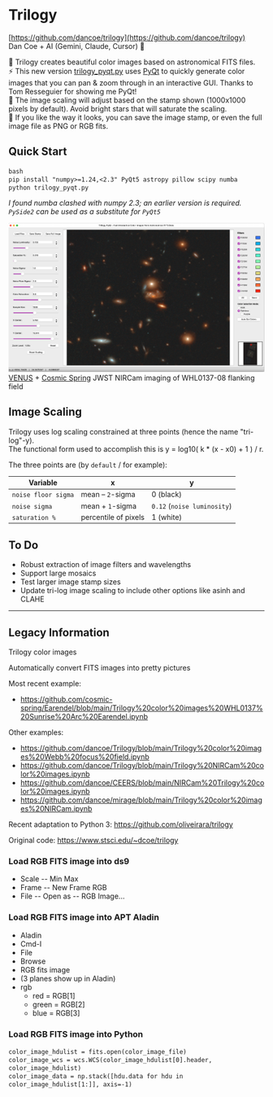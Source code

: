 # Trilogy

[https://github.com/dancoe/trilogy](https://github.com/dancoe/trilogy)  
Dan Coe + AI (Gemini, Claude, Cursor) 🚀

🤩 Trilogy creates beautiful color images based on astronomical FITS files.  
⚡️ This new version [trilogy_pyqt.py](https://github.com/dancoe/Trilogy/blob/main/trilogy_pyqt.py) uses [PyQt](https://doc.qt.io/qtforpython-6) to quickly generate color images that you can pan & zoom through in an interactive GUI. Thanks to Tom Resseguier for showing me PyQt!  
🌈 The image scaling will adjust based on the stamp shown (1000x1000 pixels by default). Avoid bright stars that will saturate the scaling.  
💾 If you like the way it looks, you can save the image stamp, or even the full image file as PNG or RGB fits.

## Quick Start
    bash
    pip install "numpy>=1.24,<2.3" PyQt5 astropy pillow scipy numba
    python trilogy_pyqt.py
    
*I found numba clashed with numpy 2.3; an earlier version is required.  
`PySide2` can be used as a substitute for `PyQt5`*


![Trilogy_PyQt.png](Trilogy_PyQt.png)
[VENUS](https://jwst-venus.github.io) + [Cosmic Spring](https://cosmic-spring.github.io) JWST NIRCam imaging of WHL0137-08 flanking field

## Image Scaling

Trilogy uses log scaling constrained at three points (hence the name "tri-log"-y).  
The functional form used to accomplish this is y = log10( k * (x - x0) + 1 ) / r.

The three points are (by `default` / for example):

| Variable | x | y |
|----------|----------|----------|
| `noise floor sigma`    | mean – `2`-sigma     | 0 (black)     |
| `noise sigma`    | mean + `1`-sigma     | `0.12` (`noise luminosity`)  |
| `saturation %`    |  percentile of pixels    | 1 (white) |


## To Do
* Robust extraction of image filters and wavelengths
* Support large mosaics
* Test larger image stamp sizes
* Update tri-log image scaling to include other options like asinh and CLAHE

---

## Legacy Information

Trilogy color images

Automatically convert FITS images into pretty pictures

Most recent example:
* https://github.com/cosmic-spring/Earendel/blob/main/Trilogy%20color%20images%20WHL0137%20Sunrise%20Arc%20Earendel.ipynb

Other examples:
* https://github.com/dancoe/Trilogy/blob/main/Trilogy%20color%20images%20Webb%20focus%20field.ipynb
* https://github.com/dancoe/Trilogy/blob/main/Trilogy%20NIRCam%20color%20images.ipynb
* https://github.com/dancoe/CEERS/blob/main/NIRCam%20Trilogy%20color%20images.ipynb
* https://github.com/dancoe/mirage/blob/main/Trilogy%20color%20images%20NIRCam.ipynb


Recent adaptation to Python 3:
https://github.com/oliveirara/trilogy

Original code: https://www.stsci.edu/~dcoe/trilogy

### Load RGB FITS image into ds9

* Scale -- Min Max
* Frame -- New Frame RGB
* File -- Open as -- RGB Image...

### Load RGB FITS image into APT Aladin

* Aladin
* Cmd-I
* File
* Browse
* RGB fits image
* (3 planes show up in Aladin)
* rgb
  * red = RGB[1]
  * green = RGB[2]
  * blue = RGB[3]

### Load RGB FITS image into Python

```
color_image_hdulist = fits.open(color_image_file)
color_image_wcs = wcs.WCS(color_image_hdulist[0].header, color_image_hdulist)
color_image_data = np.stack([hdu.data for hdu in color_image_hdulist[1:]], axis=-1)
``` 